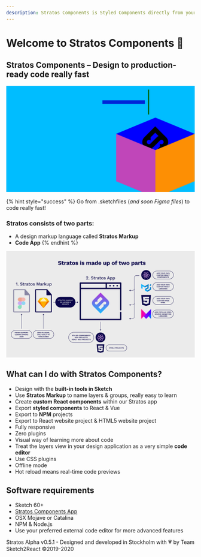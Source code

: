 ```yaml
---
description: Stratos Components is Styled Components directly from your design application
---
```


# Welcome to Stratos Components 🏡

## Stratos Components – Design to production-ready code really fast

![](.gitbook/assets/1.png)

{% hint style="success" %}
Go from .sketchfiles \(_and soon Figma files_\) to code really fast!

### Stratos consists of two parts:

* A design markup language called **Stratos Markup**
* **Code App**
{% endhint %}

![](.gitbook/assets/stratosis-2x.png)

## What can I do with Stratos Components?

* Design with the **built-in tools in Sketch**
* Use **Stratos Markup** to name layers & groups, really easy to learn
* Create **custom React components** within our Stratos app
* Export **styled components** to React & Vue
* Export to **NPM** projects
* Export to React website project & HTML5 website project
* Fully responsive
* Zero plugins
* Visual way of learning more about code
* Treat the layers view in your design application as a very simple **code editor**
* Use CSS plugins
* Offline mode
* Hot reload means real-time code previews

## Software requirements

* Sketch 60+
* [Stratos Components App](https://gumroad.com/l/stratoswfh)
* OSX Mojave or Catalina
* NPM & Node.js
* Use your preferred external code editor for more advanced features

Stratos Alpha v0.5.1 - Designed and developed in Stockholm with 💗 by Team Sketch2React ©2019-2020

